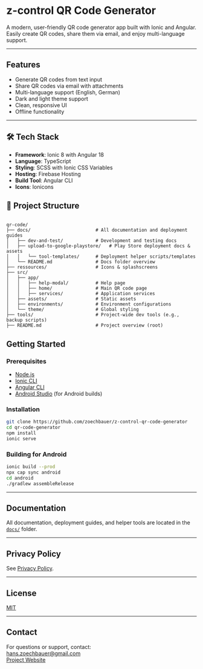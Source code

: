 # z-control QR Code Generator

A modern, user-friendly QR code generator app built with Ionic and Angular.  
Easily create QR codes, share them via email, and enjoy multi-language support.

---

## Features

- Generate QR codes from text input
- Share QR codes via email with attachments
- Multi-language support (English, German)
- Dark and light theme support
- Clean, responsive UI
- Offline functionality

---

## 🛠️ Tech Stack

- **Framework**: Ionic 8 with Angular 18
- **Language**: TypeScript
- **Styling**: SCSS with Ionic CSS Variables
- **Hosting**: Firebase Hosting
- **Build Tool**: Angular CLI
- **Icons**: Ionicons

## 📁 Project Structure

```

qr-code/
├── docs/                        # All documentation and deployment guides
│   ├── dev-and-test/            # Development and testing docs
│   ├── upload-to-google-playstore/   # Play Store deployment docs & assets
│   │   └── tool-templates/      # Deployment helper scripts/templates
│   └── README.md                # Docs folder overview
├── ressources/                  # Icons & splashscreens
├── src/
│   ├── app/
│   │   ├── help-modal/          # Help page
│   │   ├── home/                # Main QR code page
│   │   ├── services/            # Application services
│   ├── assets/                  # Static assets
│   ├── environments/            # Environment configurations
│   └── theme/                   # Global styling
├── tools/                       # Project-wide dev tools (e.g., backup scripts)
├── README.md                    # Project overview (root)

```

## Getting Started

### Prerequisites

- [Node.js](https://nodejs.org/)
- [Ionic CLI](https://ionicframework.com/docs/cli)
- [Angular CLI](https://angular.io/cli)
- [Android Studio](https://developer.android.com/studio) (for Android builds)

### Installation

```bash
git clone https://github.com/zoechbauer/z-control-qr-code-generator
cd qr-code-generator
npm install
ionic serve
```

### Building for Android

```bash
ionic build --prod
npx cap sync android
cd android
./gradlew assembleRelease
```

---

## Documentation

All documentation, deployment guides, and helper tools are located in the [`docs/`](docs/) folder.

---

## Privacy Policy

See [Privacy Policy](https://z-control-4070.web.app/privacy/basic/en).

---

## License

[MIT](LICENSE)

---

## Contact

For questions or support, contact:  
[hans.zoechbauer@gmail.com](mailto:hans.zoechbauer@gmail.com)  
[Project Website](https://z-control-4070.web.app/home)